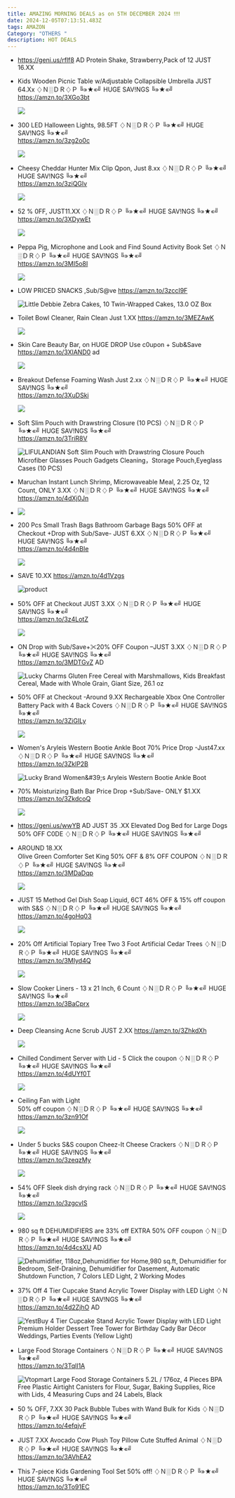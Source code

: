 ```yaml
---
title: AMAZING MORNING DEALS as on 5TH DECEMBER 2024 ‼‼
date: 2024-12-05T07:13:51.483Z
tags: AMAZON
Category: "OTHERS "
description: HOT DEALS
---
```

* https://geni.us/rflf8       AD
  Protein Shake, Strawberry,Pack of 12 JUST 16.XX
* Kids Wooden Picnic Table w/Adjustable Collapsible Umbrella JUST 64.Xx 
  ♢Ｎ░ＤＲ♢Ｐ
  ╚»★«╝ HUGE SAV!NGS ╚»★«╝\
  https://amzn.to/3XGo3bt<!--StartFragment-->

  ![](https://f.media-amazon.com/images/I/71TD5+y0deL._AC_SL1500_.jpg)
* 300 LED Halloween Lights, 98.5FT 
  ♢Ｎ░ＤＲ♢Ｐ
  ╚»★«╝ HUGE SAV!NGS ╚»★«╝\
  https://amzn.to/3zg2o0c<!--StartFragment-->

  ![](https://f.media-amazon.com/images/I/81ZR3OWJVqL._AC_SL1500_.jpg)
* Cheesy Cheddar Hunter Mix
  Clip Qpon, Just 8.xx
  ♢Ｎ░ＤＲ♢Ｐ
  ╚»★«╝ HUGE SAV!NGS ╚»★«╝\
  https://amzn.to/3ziQGlv<!--StartFragment-->

  ![](https://f.media-amazon.com/images/I/912amVbpEBL._SL1500_.jpg)
* 52 % 0FF, JUST11.XX
   ♢Ｎ░ＤＲ♢Ｐ
  ╚»★«╝ HUGE SAV!NGS ╚»★«╝\
  https://amzn.to/3XDywEt<!--StartFragment-->

  ![](https://f.media-amazon.com/images/I/51ktLEHLfyL._AC_SL1500_.jpg)
* Peppa Pig, Microphone and Look and Find Sound Activity Book Set
  ♢Ｎ░ＤＲ♢Ｐ
  ╚»★«╝ HUGE SAV!NGS ╚»★«╝\
  https://amzn.to/3MI5o8I<!--StartFragment-->

  ![](https://f.media-amazon.com/images/I/816HBl1J4aL._SL1500_.jpg)
* LOW PRICED SNACKS ,Sub/S@ve 
  https://amzn.to/3zccI9F<!--StartFragment-->

  ![Little Debbie Zebra Cakes, 10 Twin-Wrapped Cakes, 13.0 OZ Box](https://f.media-amazon.com/images/I/71kPgqcunXL._AC_UL320_.jpg)
* Toilet Bowl Cleaner, Rain Clean Just 1.XX
  https://amzn.to/3MEZAwK<!--StartFragment-->

  ![](https://f.media-amazon.com/images/I/71k0ux8iS3L._AC_SL1500_.jpg)
* Skin Care Beauty Bar, on HUGE DROP
  Use c0upon + Sub&Save
  https://amzn.to/3XlAND0   ad<!--StartFragment-->

  ![](https://f.media-amazon.com/images/I/71P6h4i-EHL._SL1500_.jpg)
* Breakout Defense Foaming Wash 
  Just 2.xx
  ♢Ｎ░ＤＲ♢Ｐ
  ╚»★«╝ HUGE SAV!NGS ╚»★«╝\
  https://amzn.to/3XuDSki<!--StartFragment-->

  ![](https://f.media-amazon.com/images/I/71RxkEme7LL._SL1500_.jpg)
* Soft Slim Pouch with Drawstring Closure (10 PCS)
  ♢Ｎ░ＤＲ♢Ｐ
  ╚»★«╝ HUGE SAV!NGS ╚»★«╝\
  https://amzn.to/3TriR8V<!--StartFragment-->

  ![LIFULANDIAN Soft Slim Pouch with Drawstring Closure Pouch Microfiber Glasses Pouch Gadgets Cleaning，Storage Pouch,Eyeglass Cases (10 PCS)](https://f.media-amazon.com/images/I/519FPtVw1ML._AC_SX679_.jpg)
* Maruchan Instant Lunch Shrimp, Microwaveable Meal, 2.25 Oz, 12 Count,  ONLY 3.XX
  ♢Ｎ░ＤＲ♢Ｐ
  ╚»★«╝ HUGE SAV!NGS ╚»★«╝\
  https://amzn.to/4dXj0Jn<!--StartFragment-->
* ![](https://f.media-amazon.com/images/I/91ivZ6a9gfL._SL1500_.jpg)
* 200 Pcs Small Trash Bags Bathroom Garbage Bags
  50% OFF at Checkout +Drop with Sub/Save- JUST 6.XX
  ♢Ｎ░ＤＲ♢Ｐ
  ╚»★«╝ HUGE SAV!NGS ╚»★«╝\
  https://amzn.to/4d4nBIe<!--StartFragment-->

  ![](https://f.media-amazon.com/images/I/41pgmOr1qzL._SR400,400_.jpg)
* SAVE 10.XX
  https://amzn.to/4d1Vzgs<!--StartFragment-->

  ![ product](https://images-na.ssl-images-amazon.com/images/I/81-kMm99yeL._AC_SR200,200_.jpg)
* 50% OFF at Checkout 
  JUST 3.XX
  ♢Ｎ░ＤＲ♢Ｐ
  ╚»★«╝ HUGE SAV!NGS ╚»★«╝\
  https://amzn.to/3z4LotZ<!--StartFragment-->

  ![](https://f.media-amazon.com/images/I/51DwYa1j2yL._SR400,400_.jpg)
* ON Drop with Sub/Save+✂20% OFF Coupon –JUST 3.XX
  ♢Ｎ░ＤＲ♢Ｐ
  ╚»★«╝ HUGE SAV!NGS ╚»★«╝\
  https://amzn.to/3MDTGvZ     AD<!--StartFragment-->

  ![Lucky Charms Gluten Free Cereal with Marshmallows, Kids Breakfast Cereal, Made with Whole Grain, Giant Size, 26.1 oz](https://f.media-amazon.com/images/I/51+0QWiAdXL._SY300_SX300_.jpg)
* 50% OFF at Checkout -Around 9.XX
  Rechargeable Xbox One Controller Battery Pack with 4 Back Covers
  ♢Ｎ░ＤＲ♢Ｐ
  ╚»★«╝ HUGE SAV!NGS ╚»★«╝\
  https://amzn.to/3ZiGILy<!--StartFragment-->

  ![](https://f.media-amazon.com/images/I/51prGzzH1eL._SR400,400_.jpg)
* Women's Aryleis Western Bootie Ankle Boot
  70% Price Drop -Just47.xx
  ♢Ｎ░ＤＲ♢Ｐ
  ╚»★«╝ HUGE SAV!NGS ╚»★«╝\
  https://amzn.to/3ZklP2B<!--StartFragment-->

  ![Lucky Brand Women\&#39;s Aryleis Western Bootie Ankle Boot](https://f.media-amazon.com/images/I/71H1oAZBGWL._AC_SY535_.jpg)
* 70% Moisturizing Bath Bar Price Drop +Sub/Save- ONLY $1.XX
  https://amzn.to/3ZkdcoQ<!--StartFragment-->

  ![](https://f.media-amazon.com/images/I/81VC3sbgpHL._SL1500_.jpg)
* https://geni.us/wwYB    AD
  JUST 35 .XX
  Elevated Dog Bed for Large Dogs
  50% OFF C0DE
  ♢Ｎ░ＤＲ♢Ｐ
  ╚»★«╝ HUGE SAV!NGS ╚»★«╝   
* AROUND 18.XX\
  Olive Green Comforter Set King 
  50% OFF & 8% OFF COUPON 
  ♢Ｎ░ＤＲ♢Ｐ
  ╚»★«╝ HUGE SAV!NGS ╚»★«╝\
  https://amzn.to/3MDaDqp<!--StartFragment-->

  ![](https://f.media-amazon.com/images/I/71ptdSUwOiL._AC_SL1500_.jpg)
* JUST 15
  Method Gel Dish Soap Liquid, 6CT 
  46% OFF & 15% off coupon with S&S 
  ♢Ｎ░ＤＲ♢Ｐ
  ╚»★«╝ HUGE SAV!NGS ╚»★«╝\
  https://amzn.to/4goHq03<!--StartFragment-->

  ![](https://f.media-amazon.com/images/I/61CHVMMA7yS._AC_SL1300_.jpg)
* 20% Off Artificial Topiary Tree Two 3 Foot Artificial Cedar Trees
  ♢Ｎ░ＤＲ♢Ｐ
  ╚»★«╝ HUGE SAV!NGS ╚»★«╝\
  https://amzn.to/3MIyd4Q<!--StartFragment-->

  ![](https://f.media-amazon.com/images/I/81Ljd75zeRL._AC_SL1500_.jpg)
* Slow Cooker Liners - 13 x 21 Inch, 6 Count
  ♢Ｎ░ＤＲ♢Ｐ
  ╚»★«╝ HUGE SAV!NGS ╚»★«╝\
  https://amzn.to/3BaCprx  <!--StartFragment-->

  ![](https://f.media-amazon.com/images/I/81nTafs4XTS._AC_SL1500_.jpg)
* Deep Cleansing Acne Scrub JUST 2.XX
  https://amzn.to/3ZhkdXh<!--StartFragment-->

  ![](https://f.media-amazon.com/images/I/71oKb2pVI6L._SL1500_.jpg)
* Chilled Condiment Server with Lid - 5
  Click the coupon
  ♢Ｎ░ＤＲ♢Ｐ
  ╚»★«╝ HUGE SAV!NGS ╚»★«╝\
  https://amzn.to/4dUYf0T<!--StartFragment-->

  ![](https://f.media-amazon.com/images/I/81ZYsdye3EL._AC_SL1500_.jpg)
* Ceiling Fan with Light\
  50% off coupon 
  ♢Ｎ░ＤＲ♢Ｐ
  ╚»★«╝ HUGE SAV!NGS ╚»★«╝\
  https://amzn.to/3zn91Of<!--StartFragment-->

  ![](https://f.media-amazon.com/images/I/71NflGL3p+L._AC_SL1500_.jpg)
* Under 5 bucks S&S coupon 
  Cheez-It Cheese Crackers
  ♢Ｎ░ＤＲ♢Ｐ
  ╚»★«╝ HUGE SAV!NGS ╚»★«╝\
  https://amzn.to/3zeqzMy<!--StartFragment-->

  ![](https://f.media-amazon.com/images/I/81zyPDmi-SL._SL1500_.jpg)
* 54% OFF
  Sleek dish drying rack
  ♢Ｎ░ＤＲ♢Ｐ
  ╚»★«╝ HUGE SAV!NGS ╚»★«╝\
  https://amzn.to/3zgcvlS<!--StartFragment-->

  ![](https://f.media-amazon.com/images/I/71X523cdyDL._AC_SL1500_.jpg)
* 980 sq ft DEHUMIDIFIERS are 33% off 
  EXTRA 50% OFF coupon 
  ♢Ｎ░ＤＲ♢Ｐ
  ╚»★«╝ HUGE SAV!NGS ╚»★«╝\
  https://amzn.to/4d4csXU   AD<!--StartFragment-->

  ![Dehumidifier, 118oz,Dehumidifier for Home,980 sq.ft, Dehumidifier for Bedroom, Self-Draining, Dehumidifier for Dasement, Automatic Shutdown Function, 7 Colors LED Light, 2 Working Modes](https://f.media-amazon.com/images/I/71wqS9yTluL.__AC_SX300_SY300_QL70_FMwebp_.jpg)
* 37% Off 
  4 Tier Cupcake Stand Acrylic Tower Display with LED Light
  ♢Ｎ░ＤＲ♢Ｐ
  ╚»★«╝ HUGE SAV!NGS ╚»★«╝\
  https://amzn.to/4d2ZjhO  AD<!--StartFragment-->

  ![YestBuy 4 Tier Cupcake Stand Acrylic Tower Display with LED Light Premium Holder Dessert Tree Tower for Birthday Cady Bar Décor Weddings, Parties Events (Yellow Light)](https://f.media-amazon.com/images/I/71ae-wYwUQL.__AC_SX300_SY300_QL70_FMwebp_.jpg)
* Large Food Storage Containers 
  ♢Ｎ░ＤＲ♢Ｐ
  ╚»★«╝ HUGE SAV!NGS ╚»★«╝\
  https://amzn.to/3TqlI1A<!--StartFragment-->

  ![Vtopmart Large Food Storage Containers 5.2L / 176oz, 4 Pieces BPA Free Plastic Airtight Canisters for Flour, Sugar, Baking Supplies, Rice with Lids, 4 Measuring Cups and 24 Labels, Black](https://f.media-amazon.com/images/I/812CS5xOLoL.__AC_SX300_SY300_QL70_FMwebp_.jpg)
* 50 % OFF, 7.XX
  30 Pack Bubble Tubes with Wand Bulk for Kids
  ♢Ｎ░ＤＲ♢Ｐ
  ╚»★«╝ HUGE SAV!NGS ╚»★«╝\
  https://amzn.to/4efqjvF
* JUST 7.XX
  Avocado Cow Plush Toy Pillow Cute Stuffed Animal 
  ♢Ｎ░ＤＲ♢Ｐ
  ╚»★«╝ HUGE SAV!NGS ╚»★«╝\
  https://amzn.to/3AVhEA2
* This 7-piece Kids Gardening Tool Set 
  50% off! 
  ♢Ｎ░ＤＲ♢Ｐ
  ╚»★«╝ HUGE SAV!NGS ╚»★«╝\
  https://amzn.to/3To91EC